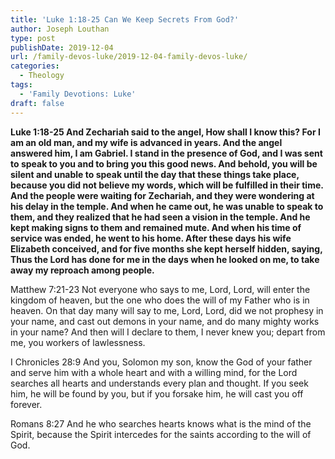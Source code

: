 ```yaml
---
title: 'Luke 1:18-25 Can We Keep Secrets From God?'
author: Joseph Louthan
type: post
publishDate: 2019-12-04
url: /family-devos-luke/2019-12-04-family-devos-luke/
categories:
  - Theology
tags:
  - 'Family Devotions: Luke'
draft: false
---
```

**Luke 1:18-25 And Zechariah said to the angel, How shall I know this? For I am an old man, and my wife is advanced in years.  And the angel answered him, I am Gabriel. I stand in the presence of God, and I was sent to speak to you and to bring you this good news.  And behold, you will be silent and unable to speak until the day that these things take place, because you did not believe my words, which will be fulfilled in their time.  And the people were waiting for Zechariah, and they were wondering at his delay in the temple.  And when he came out, he was unable to speak to them, and they realized that he had seen a vision in the temple. And he kept making signs to them and remained mute.  And when his time of service was ended, he went to his home.   After these days his wife Elizabeth conceived, and for five months she kept herself hidden, saying,  Thus the Lord has done for me in the days when he looked on me, to take away my reproach among people.**

Matthew 7:21-23 Not everyone who says to me, Lord, Lord, will enter the kingdom of heaven, but the one who does the will of my Father who is in heaven.  On that day many will say to me, Lord, Lord, did we not prophesy in your name, and cast out demons in your name, and do many mighty works in your name?  And then will I declare to them, I never knew you; depart from me, you workers of lawlessness.

I Chronicles 28:9 And you, Solomon my son, know the God of your father and serve him with a whole heart and with a willing mind, for the Lord searches all hearts and understands every plan and thought. If you seek him, he will be found by you, but if you forsake him, he will cast you off forever.

Romans 8:27 And he who searches hearts knows what is the mind of the Spirit, because the Spirit intercedes for the saints according to the will of God.